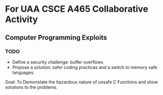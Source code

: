 # For UAA CSCE A465 Collaborative Activity
## Computer Programming Exploits

### TODO
- Define a security challenge: buffer overflows
- Propose a solution: safer coding practices and a switch to memory safe languages

Goal:
To Demonstate the hazardous nature of unsafe C Functions and show solutions to the problems.
